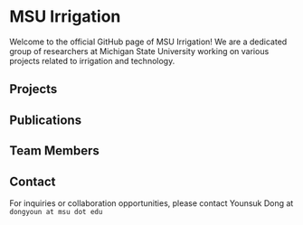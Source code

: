 # MSU Irrigation

Welcome to the official GitHub page of MSU Irrigation! We are a dedicated group of researchers at Michigan State University working on various projects related to irrigation and technology.

## Projects

## Publications

## Team Members

## Contact

For inquiries or collaboration opportunities, please contact Younsuk Dong at `dongyoun at msu dot edu`

